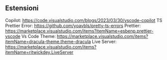 ## Estensioni
Copilot: https://code.visualstudio.com/blogs/2023/03/30/vscode-copilot
TS Prettier Error: https://github.com/yoavbls/pretty-ts-errors
Prettier: https://marketplace.visualstudio.com/items?itemName=esbenp.prettier-vscode
Vs Code Theme: https://marketplace.visualstudio.com/items?itemName=dracula-theme.theme-dracula
Live Server: https://marketplace.visualstudio.com/items?itemName=ritwickdey.LiveServer